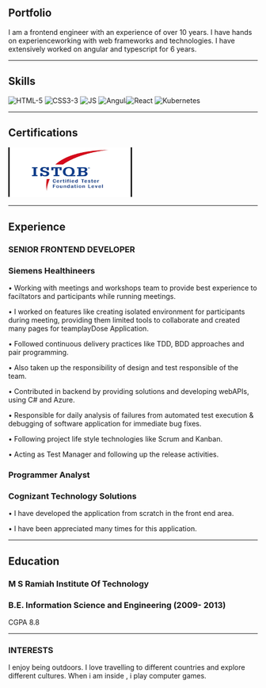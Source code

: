 ## Portfolio

I am a frontend engineer with an experience of over 10 years. I have hands on experienceworking with web frameworks and technologies. I have extensively worked on angular and typescript for 6 years.

---

## Skills

<p align='left'>
  <img src="https://upload.wikimedia.org/wikipedia/commons/thumb/6/61/HTML5_logo_and_wordmark.svg/2048px-HTML5_logo_and_wordmark.svg.png" alt="HTML-5" width="40" height="40">
  <img src='https://upload.wikimedia.org/wikipedia/commons/thumb/d/d5/CSS3_logo_and_wordmark.svg/1200px-CSS3_logo_and_wordmark.svg.png' alt="CSS3-3" width="40" height="40">
  <img src='https://upload.wikimedia.org/wikipedia/commons/6/6a/JavaScript-logo.png' height='30' width='auto' alt="JS">
  <img src="https://angular.io/assets/images/logos/angular/angular.svg" alt="Angular" width="40" height="40"/>
  <img src="https://upload.wikimedia.org/wikipedia/commons/thumb/a/a7/React-icon.svg/1280px-React-icon.svg.png" alt="React" width="auto" height="40" style="margin-left: -15px;"/>
  <img src="https://upload.wikimedia.org/wikipedia/commons/thumb/3/39/Kubernetes_logo_without_workmark.svg/640px-Kubernetes_logo_without_workmark.svg.png" alt="Kubernetes" width="40" height="40"/>
<!--   <img src="https://upload.wikimedia.org/wikipedia/commons/c/c0/Azure.png" alt="Azure" width="100" height="40"/> -->
  
</p>

------

## Certifications

<p align='left'>
  <img src="istqb.png" alt="ISTQB Certified" width="250" height="100">  
</p>

---

## Experience

### **SENIOR FRONTEND DEVELOPER**
### Siemens Healthineers

• Working with meetings and workshops team to provide best experience to faciltators and participants while running meetings. 

• I worked on features like creating isolated environment for participants during meeting, providing them limited tools to collaborate and created many pages for teamplayDose Application.

• Followed continuous delivery practices like TDD, BDD approaches and pair programming.

• Also taken up the responsibility of design and test responsible of the team.

• Contributed in backend by providing solutions and developing webAPIs, using C# and Azure.

• Responsible for daily analysis of failures from automated test execution & debugging of software application for immediate bug fixes.

• Following project life style technologies like Scrum and Kanban.

• Acting as Test Manager and following up the release activities.

### **Programmer Analyst**
### Cognizant Technology Solutions

• I have developed the application from scratch in the front end area.

• I have been appreciated many times for this application.

---

## Education

### **M S Ramiah Institute Of Technology**
### B.E. Information Science and Engineering (2009- 2013)
CGPA 8.8

---

### INTERESTS


I enjoy being outdoors. I love travelling to different countries and explore different cultures. When i am inside , i play computer games.
